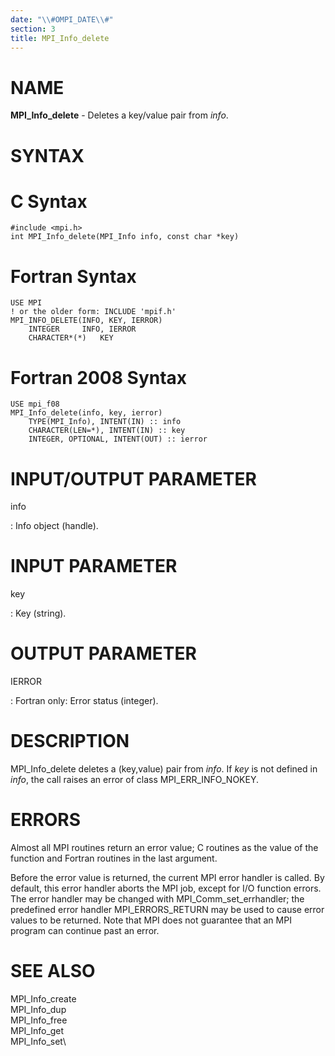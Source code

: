```yaml
---
date: "\\#OMPI_DATE\\#"
section: 3
title: MPI_Info_delete
---
```


NAME
====

**MPI_Info_delete** - Deletes a key/value pair from *info*.

SYNTAX
======

C Syntax
========

    #include <mpi.h>
    int MPI_Info_delete(MPI_Info info, const char *key)

Fortran Syntax
==============

    USE MPI
    ! or the older form: INCLUDE 'mpif.h'
    MPI_INFO_DELETE(INFO, KEY, IERROR)
    	INTEGER		INFO, IERROR
    	CHARACTER*(*)	KEY

Fortran 2008 Syntax
===================

    USE mpi_f08
    MPI_Info_delete(info, key, ierror)
    	TYPE(MPI_Info), INTENT(IN) :: info
    	CHARACTER(LEN=*), INTENT(IN) :: key
    	INTEGER, OPTIONAL, INTENT(OUT) :: ierror

INPUT/OUTPUT PARAMETER
======================

info

:   Info object (handle).

INPUT PARAMETER
===============

key

:   Key (string).

OUTPUT PARAMETER
================

IERROR

:   Fortran only: Error status (integer).

DESCRIPTION
===========

MPI_Info_delete deletes a (key,value) pair from *info*. If *key* is not
defined in *info*, the call raises an error of class MPI_ERR_INFO_NOKEY.

ERRORS
======

Almost all MPI routines return an error value; C routines as the value
of the function and Fortran routines in the last argument.

Before the error value is returned, the current MPI error handler is
called. By default, this error handler aborts the MPI job, except for
I/O function errors. The error handler may be changed with
MPI_Comm_set_errhandler; the predefined error handler MPI_ERRORS_RETURN
may be used to cause error values to be returned. Note that MPI does not
guarantee that an MPI program can continue past an error.

SEE ALSO
========

MPI_Info_create\
MPI_Info_dup\
MPI_Info_free\
MPI_Info_get\
MPI_Info_set\
